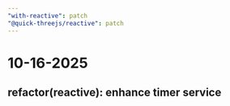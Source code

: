 ```yaml
---
"with-reactive": patch
"@quick-threejs/reactive": patch
---
```


# 10-16-2025

## refactor(reactive): enhance timer service

